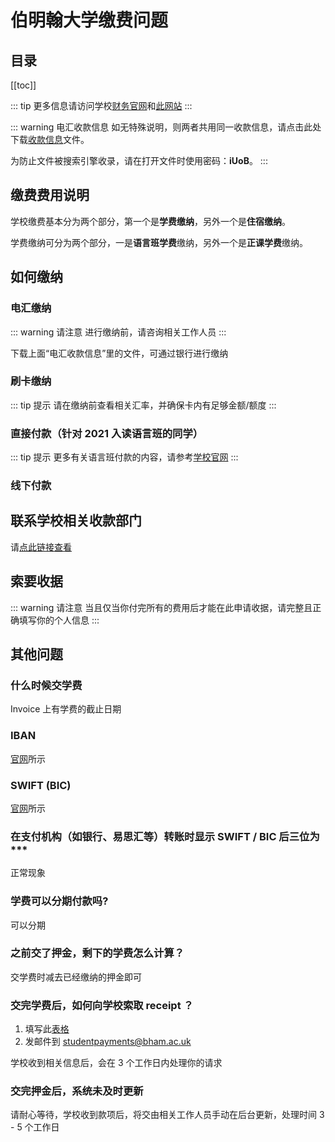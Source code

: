# 伯明翰大学缴费问题

## 目录
[[toc]]

::: tip
更多信息请访问学校[财务官网](https://intranet.birmingham.ac.uk/finance/index.aspx)和[此网站](https://intranet.birmingham.ac.uk/finance/transaction-services/payment-options/bank-transfer.aspx)
:::

::: warning 电汇收款信息
如无特殊说明，则两者共用同一收款信息，请点击此处下载[收款信息](https://cdn.iuob.uk/help/details/uni/pre/pay/UoB-Financial-Particulars-Student-Income.pdf)文件。

为防止文件被搜索引擎收录，请在打开文件时使用密码：**iUoB**。
:::

## 缴费费用说明

学校缴费基本分为两个部分，第一个是**学费缴纳**，另外一个是**住宿缴纳**。

学费缴纳可分为两个部分，一是**语言班学费**缴纳，另外一个是**正课学费**缴纳。

## 如何缴纳

### 电汇缴纳

::: warning 请注意
进行缴纳前，请咨询相关工作人员
:::

下载上面“电汇收款信息”里的文件，可通过银行进行缴纳

### 刷卡缴纳

::: tip 提示
请在缴纳前查看相关汇率，并确保卡内有足够金额/额度
:::

### 直接付款（针对 2021 入读语言班的同学）

::: tip 提示
更多有关语言班付款的内容，请参考[学校官网](https://www.birmingham.ac.uk/International/bia/payment-info.aspx)
:::

### 线下付款

## 联系学校相关收款部门

请[点此链接查看](../contacts/get-in-touch-with-the-payment-department)

## 索要收据

::: warning 请注意
当且仅当你付完所有的费用后才能在此申请收据，请完整且正确填写你的个人信息
:::

## 其他问题

### 什么时候交学费

Invoice 上有学费的截止日期

### IBAN

[官网](https://intranet.birmingham.ac.uk/finance/transaction-services/payment-options/bank-transfer.aspx)所示

### SWIFT (BIC)

[官网](https://intranet.birmingham.ac.uk/finance/transaction-services/payment-options/bank-transfer.aspx)所示

### 在支付机构（如银行、易思汇等）转账时显示 SWIFT / BIC 后三位为***

正常现象

### 学费可以分期付款吗?

可以分期

### 之前交了押金，剩下的学费怎么计算？

交学费时减去已经缴纳的押金即可

### 交完学费后，如何向学校索取 receipt ？

1. 填写此[表格](https://www.birmingham.ac.uk/forms/finance/request-a-receipt.aspx)
2. 发邮件到 [studentpayments@bham.ac.uk](mailto:studentpayments@bham.ac.uk)

学校收到相关信息后，会在 3 个工作日内处理你的请求

### 交完押金后，系统未及时更新

请耐心等待，学校收到款项后，将交由相关工作人员手动在后台更新，处理时间 3 - 5 个工作日

